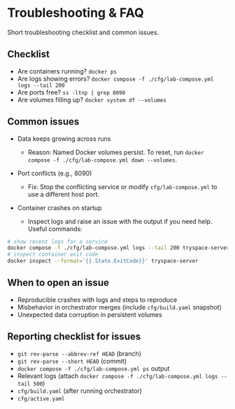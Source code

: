 # Troubleshooting & FAQ

Short troubleshooting checklist and common issues.

## Checklist
* Are containers running? `docker ps`
* Are logs showing errors? `docker compose -f ./cfg/lab-compose.yml logs --tail 200`
* Are ports free? `ss -ltnp | grep 8090`
* Are volumes filling up? `docker system df --volumes`

## Common issues
* Data keeps growing across runs
  * Reason: Named Docker volumes persist. To reset, run `docker compose -f ./cfg/lab-compose.yml down --volumes`.

* Port conflicts (e.g., 8090)
  * Fix: Stop the conflicting service or modify `cfg/lab-compose.yml` to use a different host port.

* Container crashes on startup
  * Inspect logs and raise an issue with the output if you need help. Useful commands:

```bash
# show recent logs for a service
docker compose -f ./cfg/lab-compose.yml logs --tail 200 tryspace-server
# inspect container exit code
docker inspect --format='{{.State.ExitCode}}' tryspace-server
```

## When to open an issue
* Reproducible crashes with logs and steps to reproduce
* Misbehavior in orchestrator merges (include `cfg/build.yaml` snapshot)
* Unexpected data corruption in persistent volumes

## Reporting checklist for issues
* `git rev-parse --abbrev-ref HEAD` (branch)
* `git rev-parse --short HEAD` (commit)
* `docker compose -f ./cfg/lab-compose.yml ps` output
* Relevant logs (attach `docker compose -f ./cfg/lab-compose.yml logs --tail 500`)
* `cfg/build.yaml` (after running orchestrator)
* `cfg/active.yaml`
